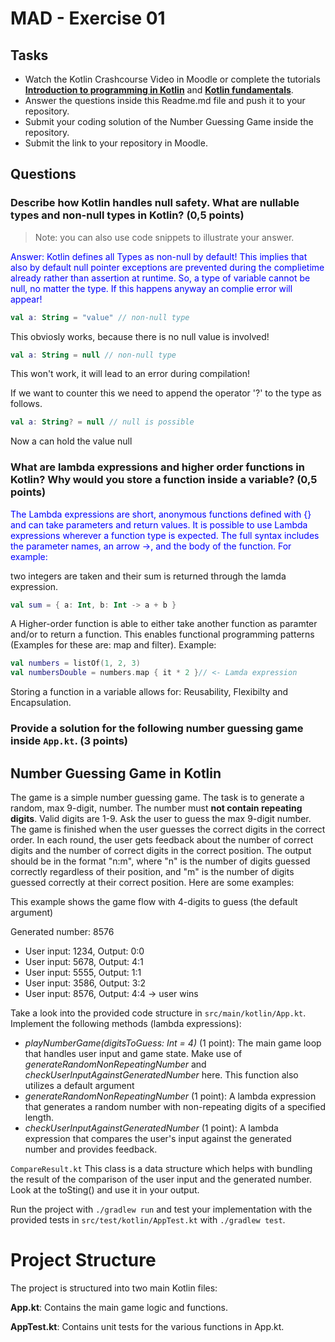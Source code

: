 # MAD - Exercise 01
## Tasks
* Watch the Kotlin Crashcourse Video in Moodle or complete the tutorials **[Introduction to programming in Kotlin](https://developer.android.com/courses/pathways/android-basics-compose-unit-1-pathway-1)** and **[Kotlin fundamentals](https://developer.android.com/courses/pathways/android-basics-compose-unit-2-pathway-1
)**.
* Answer the questions inside this Readme.md file and push it to your repository.
* Submit your coding solution of the Number Guessing Game inside the repository.
* Submit the link to your repository in Moodle.

## Questions
### Describe how Kotlin handles null safety. What are nullable types and non-null types in Kotlin? (0,5 points)

> Note: you can also use code snippets to illustrate your answer. 

<span style="color:blue"> Answer: Kotlin defines all Types as non-null by default! This implies that also by default null pointer exceptions are prevented during the complietime already rather than assertion at runtime.
So, a type of variable cannot be null, no matter the type. If this happens anyway an complie error will appear! 

```kotlin 
val a: String = "value" // non-null type
```
This obviosly works, because there is no null value is involved!

```kotlin 
val a: String = null // non-null type
```
This won't work, it will lead to an error during compilation!

If we want to counter this we need to append the operator '?' to the type as follows.

```kotlin 
val a: String? = null // null is possible
```

Now a can hold the value null

</span>


### What are lambda expressions and higher order functions in Kotlin? Why would you store a function inside a variable? (0,5 points)

<span style="color:blue">The Lambda expressions are short, anonymous functions defined with {} and can take parameters and return values. It is possible to use Lambda expressions wherever a function type is expected.
The full syntax includes the parameter names, an arrow ->, and the body of the function. For example:

two integers are taken and their sum is returned through the lamda expression.
```kotlin 
val sum = { a: Int, b: Int -> a + b }
```
A Higher-order function is able to either take another function as paramter and/or to return a function. This enables functional programming patterns (Examples for these are: map and filter).
Example:
```kotlin 
val numbers = listOf(1, 2, 3)
val numbersDouble = numbers.map { it * 2 }// <- Lamda expression
```
Storing a function in a variable allows for: Reusability, Flexibilty and Encapsulation.
</span>

### Provide a solution for the following number guessing game inside `App.kt`. (3 points)

## Number Guessing Game in Kotlin
The game is a simple number guessing game. The task is to generate a random, max 9-digit, number. The number must **not contain repeating digits**. Valid digits are 1-9.
Ask the user to guess the max 9-digit number. The game is finished when the user guesses the correct digits in the correct order.
In each round, the user gets feedback about the number of correct digits and the number of correct digits in the correct position.
The output should be in the format "n:m", where "n" is the number of digits guessed correctly regardless of their position, 
and "m" is the number of digits guessed correctly at their correct position. Here are some examples:

This example shows the game flow with 4-digits to guess (the default argument)

Generated number: 8576
-	User input: 1234, Output: 0:0
-	User input: 5678, Output: 4:1
-	User input: 5555, Output: 1:1
-	User input: 3586, Output: 3:2
-	User input: 8576, Output: 4:4 -> user wins

Take a look into the provided code structure in `src/main/kotlin/App.kt`. Implement the following methods (lambda expressions):
- _playNumberGame(digitsToGuess: Int = 4)_ (1 point): The main game loop that handles user input and game state. Make use of _generateRandomNonRepeatingNumber_ and _checkUserInputAgainstGeneratedNumber_ here. This function also utilizes a default argument 
- _generateRandomNonRepeatingNumber_ (1 point): A lambda expression that generates a random number with non-repeating digits of a specified length.
- _checkUserInputAgainstGeneratedNumber_ (1 point): A lambda expression that compares the user's input against the generated number and provides feedback.

``CompareResult.kt`` This class is a data structure which helps with bundling the result of the comparison of the user input and the generated number. Look at the toSting() and use it in your output.

Run the project with `./gradlew run` and test your implementation with the provided tests in `src/test/kotlin/AppTest.kt` with `./gradlew test`.

# Project Structure
The project is structured into two main Kotlin files:

**App.kt**: Contains the main game logic and functions.

**AppTest.kt**: Contains unit tests for the various functions in App.kt.

